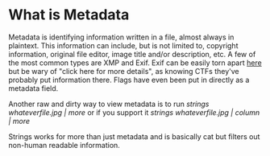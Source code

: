 # What is Metadata

Metadata is identifying information written in a file, almost always in plaintext. This information can include, but is not limited to, copyright information, original file editor, image title and/or description, etc. A few of the most common types are XMP and Exif. Exif can be easily torn apart [here](exifdata.com/exif.php) but be wary of "click here for more details", as knowing CTFs they've probably put information there. Flags have even been put in directly as a metadata field. 

Another raw and dirty way to view metadata is to run *strings whateverfile.jpg | more* or if you support it *strings whateverfile.jpg | column | more*

Strings works for more than just metadata and is basically cat but filters out non-human readable information.
